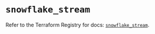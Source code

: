 # `snowflake_stream`

Refer to the Terraform Registry for docs: [`snowflake_stream`](https://registry.terraform.io/providers/snowflake-labs/snowflake/0.95.0/docs/resources/stream).
